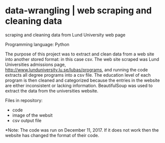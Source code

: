 
# data-wrangling | web scraping and cleaning data
scraping and cleaning data from Lund University web page

Programming language: Python

The purpose of this project was to extract and clean data from a web site into another stored format: in this case csv. The web site 
scraped was Lund Universities admissions page, http://www.lunduniversity.lu.se/lubas/programs, and running the code extracts all degree
programs into a csv file. The education level of each program is then cleaned and categorized because the entries in the website are 
either inconsistent or lacking information. BeautifulSoup was used to extract the data from the universities website.

Files in repository:
- code
- image of the websit
- csv output file

*Note: The code was run on December 11, 2017. If it does not work then the website has changed the format of their code.
